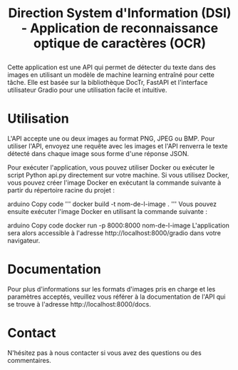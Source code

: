 # <p align="center">Direction System d'Information (DSI) - Application de reconnaissance optique de caractères (OCR) </p>

Cette application est une API qui permet de détecter du texte dans des images en utilisant un modèle de machine learning entraîné pour cette tâche. Elle est basée sur la bibliothèque DocTr, FastAPI et l'interface utilisateur Gradio pour une utilisation facile et intuitive.

# Utilisation

L'API accepte une ou deux images au format PNG, JPEG ou BMP. Pour utiliser l'API, envoyez une requête avec les images et l'API renverra le texte détecté dans chaque image sous forme d'une réponse JSON.

Pour exécuter l'application, vous pouvez utiliser Docker ou exécuter le script Python api.py directement sur votre machine. Si vous utilisez Docker, vous pouvez créer l'image Docker en exécutant la commande suivante à partir du répertoire racine du projet :

arduino
Copy code
'''
docker build -t nom-de-l-image .
'''
Vous pouvez ensuite exécuter l'image Docker en utilisant la commande suivante :

arduino
Copy code
docker run -p 8000:8000 nom-de-l-image
L'application sera alors accessible à l'adresse http://localhost:8000/gradio dans votre navigateur.

# Documentation

Pour plus d'informations sur les formats d'images pris en charge et les paramètres acceptés, veuillez vous référer à la documentation de l'API qui se trouve à l'adresse http://localhost:8000/docs.

# Contact

N'hésitez pas à nous contacter si vous avez des questions ou des commentaires.
